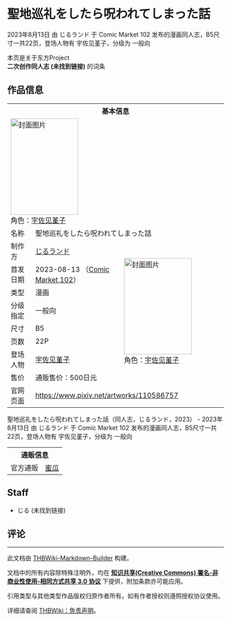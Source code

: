 # 聖地巡礼をしたら呪われてしまった話

<!-- source html: G:\repos\THBWiki-Markdown-Builder\THBWikiMarkdown\Temp\main\8\8c\ns0%3A%E8%81%96%E5%9C%B0%E5%B7%A1%E7%A4%BC%E3%82%92%E3%81%97%E3%81%9F%E3%82%89%E5%91%AA%E3%82%8F%E3%82%8C%E3%81%A6%E3%81%97%E3%81%BE%E3%81%A3%E3%81%9F%E8%A9%B1.html -->

2023年8月13日 由 じるランド 于 Comic Market 102 发布的漫画同人志，B5尺寸一共22页，登场人物有 宇佐见堇子，分级为 一般向

本页是关于东方Project  
 **二次创作同人志 (未找到链接)** 的词条

## 作品信息

<table><tbody><tr><th colspan="3">基本信息</th></tr><tr><td class="cover-artwork-mobile" colspan="2"><a href="./文件-聖地巡礼をしたら呪われてしまった話封面.jpg.md" class="image" title="封面图片"><img alt="封面图片" src="https://upload.thwiki.cc/thumb/4/49/%E8%81%96%E5%9C%B0%E5%B7%A1%E7%A4%BC%E3%82%92%E3%81%97%E3%81%9F%E3%82%89%E5%91%AA%E3%82%8F%E3%82%8C%E3%81%A6%E3%81%97%E3%81%BE%E3%81%A3%E3%81%9F%E8%A9%B1%E5%B0%81%E9%9D%A2.jpg/157px-%E8%81%96%E5%9C%B0%E5%B7%A1%E7%A4%BC%E3%82%92%E3%81%97%E3%81%9F%E3%82%89%E5%91%AA%E3%82%8F%E3%82%8C%E3%81%A6%E3%81%97%E3%81%BE%E3%81%A3%E3%81%9F%E8%A9%B1%E5%B0%81%E9%9D%A2.jpg" decoding="async" loading="lazy" width="157" height="224" srcset="https://upload.thwiki.cc/thumb/4/49/%E8%81%96%E5%9C%B0%E5%B7%A1%E7%A4%BC%E3%82%92%E3%81%97%E3%81%9F%E3%82%89%E5%91%AA%E3%82%8F%E3%82%8C%E3%81%A6%E3%81%97%E3%81%BE%E3%81%A3%E3%81%9F%E8%A9%B1%E5%B0%81%E9%9D%A2.jpg/236px-%E8%81%96%E5%9C%B0%E5%B7%A1%E7%A4%BC%E3%82%92%E3%81%97%E3%81%9F%E3%82%89%E5%91%AA%E3%82%8F%E3%82%8C%E3%81%A6%E3%81%97%E3%81%BE%E3%81%A3%E3%81%9F%E8%A9%B1%E5%B0%81%E9%9D%A2.jpg 1.5x, https://upload.thwiki.cc/thumb/4/49/%E8%81%96%E5%9C%B0%E5%B7%A1%E7%A4%BC%E3%82%92%E3%81%97%E3%81%9F%E3%82%89%E5%91%AA%E3%82%8F%E3%82%8C%E3%81%A6%E3%81%97%E3%81%BE%E3%81%A3%E3%81%9F%E8%A9%B1%E5%B0%81%E9%9D%A2.jpg/315px-%E8%81%96%E5%9C%B0%E5%B7%A1%E7%A4%BC%E3%82%92%E3%81%97%E3%81%9F%E3%82%89%E5%91%AA%E3%82%8F%E3%82%8C%E3%81%A6%E3%81%97%E3%81%BE%E3%81%A3%E3%81%9F%E8%A9%B1%E5%B0%81%E9%9D%A2.jpg 2x" data-file-width="633" data-file-height="900"></a><div class="cover-char">角色：<a href="./宇佐见堇子.md" title="宇佐见堇子">宇佐见堇子</a></div></td>
</tr><tr><td class="label">名称</td><td colspan="2"> 聖地巡礼をしたら呪われてしまった話 </td></tr><tr><td class="label">制作方</td><td><a href="./じるランド.md" title="じるランド">じるランド</a></td><td class="cover-artwork" rowspan="8" style="min-width:224px;"><a href="./文件-聖地巡礼をしたら呪われてしまった話封面.jpg.md" class="image" title="封面图片"><img alt="封面图片" src="https://upload.thwiki.cc/thumb/4/49/%E8%81%96%E5%9C%B0%E5%B7%A1%E7%A4%BC%E3%82%92%E3%81%97%E3%81%9F%E3%82%89%E5%91%AA%E3%82%8F%E3%82%8C%E3%81%A6%E3%81%97%E3%81%BE%E3%81%A3%E3%81%9F%E8%A9%B1%E5%B0%81%E9%9D%A2.jpg/157px-%E8%81%96%E5%9C%B0%E5%B7%A1%E7%A4%BC%E3%82%92%E3%81%97%E3%81%9F%E3%82%89%E5%91%AA%E3%82%8F%E3%82%8C%E3%81%A6%E3%81%97%E3%81%BE%E3%81%A3%E3%81%9F%E8%A9%B1%E5%B0%81%E9%9D%A2.jpg" decoding="async" loading="lazy" width="157" height="224" srcset="https://upload.thwiki.cc/thumb/4/49/%E8%81%96%E5%9C%B0%E5%B7%A1%E7%A4%BC%E3%82%92%E3%81%97%E3%81%9F%E3%82%89%E5%91%AA%E3%82%8F%E3%82%8C%E3%81%A6%E3%81%97%E3%81%BE%E3%81%A3%E3%81%9F%E8%A9%B1%E5%B0%81%E9%9D%A2.jpg/236px-%E8%81%96%E5%9C%B0%E5%B7%A1%E7%A4%BC%E3%82%92%E3%81%97%E3%81%9F%E3%82%89%E5%91%AA%E3%82%8F%E3%82%8C%E3%81%A6%E3%81%97%E3%81%BE%E3%81%A3%E3%81%9F%E8%A9%B1%E5%B0%81%E9%9D%A2.jpg 1.5x, https://upload.thwiki.cc/thumb/4/49/%E8%81%96%E5%9C%B0%E5%B7%A1%E7%A4%BC%E3%82%92%E3%81%97%E3%81%9F%E3%82%89%E5%91%AA%E3%82%8F%E3%82%8C%E3%81%A6%E3%81%97%E3%81%BE%E3%81%A3%E3%81%9F%E8%A9%B1%E5%B0%81%E9%9D%A2.jpg/315px-%E8%81%96%E5%9C%B0%E5%B7%A1%E7%A4%BC%E3%82%92%E3%81%97%E3%81%9F%E3%82%89%E5%91%AA%E3%82%8F%E3%82%8C%E3%81%A6%E3%81%97%E3%81%BE%E3%81%A3%E3%81%9F%E8%A9%B1%E5%B0%81%E9%9D%A2.jpg 2x" data-file-width="633" data-file-height="900"></a><div class="cover-char">角色：<a href="./宇佐见堇子.md" title="宇佐见堇子">宇佐见堇子</a></div></td>
</tr><tr><td class="label">首发日期</td><td>2023-08-13&#160;（<a href="/展会作品列表?e=Comic+Market%23102">Comic Market 102</a>）</td></tr><tr><td class="label">类型</td><td>漫画</td></tr><tr><td class="label">分级指定</td><td>一般向</td></tr><tr><td class="label">尺寸</td><td>B5</td></tr><tr><td class="label">页数</td><td>22P</td></tr><tr><td class="label">登场人物</td><td><a href="./宇佐见堇子.md" title="宇佐见堇子">宇佐见堇子</a></td></tr><tr><td class="label">售价</td><td>通贩售价：500日元</td></tr>
<tr><td class="label">官网页面</td><td colspan="2"><a rel="nofollow" class="external free" href="https://www.pixiv.net/artworks/110586757">https://www.pixiv.net/artworks/110586757</a></td></tr></tbody></table>

聖地巡礼をしたら呪われてしまった話（同人志，じるランド，2023） - 2023年8月13日 由 じるランド 于 Comic Market 102 发布的漫画同人志，B5尺寸一共22页，登场人物有 宇佐见堇子，分级为 一般向

<table><tbody><tr><th colspan="3">通贩信息</th></tr><tr><td class="label">官方通贩</td><td colspan="2"><a rel="nofollow" class="external text" href="https://www.melonbooks.co.jp/detail/detail.php?product_id=2037286">蜜瓜</a></td></tr></tbody></table>



## Staff
- じる (未找到链接)


## 评论




---

此文档由 [THBWiki-Markdown-Builder](https://github.com/Delsin-Yu/THBWiki-Markdown-Builder) 构建。

文档中的所有内容除特殊注明外，均在 [**知识共享(Creative Commons) 署名-非商业性使用-相同方式共享 3.0 协议**](https://creativecommons.org/licenses/by-sa/3.0/deed.zh-hans) 下提供，附加条款亦可能应用。

引用类型与其他类型作品版权归原作者所有，如有作者授权则遵照授权协议使用。

详细请查阅 [THBWiki：免责声明](https://thbwiki.cc/THBWiki:%E5%85%8D%E8%B4%A3%E5%A3%B0%E6%98%8E)。


